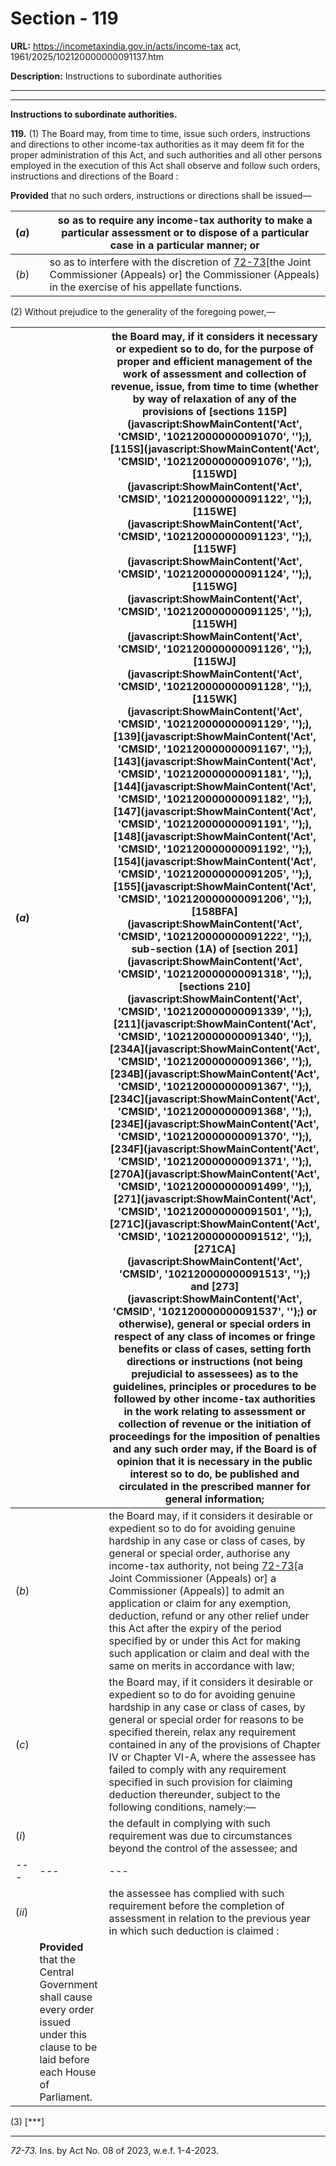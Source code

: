 # Section - 119

**URL:** https://incometaxindia.gov.in/acts/income-tax act, 1961/2025/102120000000091137.htm

**Description:** Instructions to subordinate authorities

---

****

**Instructions to subordinate authorities.**

**119.** (1) The Board may, from time to time, issue such orders, instructions and directions to other income-tax authorities as it may deem fit for the proper administration of this Act, and such authorities and all other persons employed in the execution of this Act shall observe and follow such orders, instructions and directions of the Board :

**Provided** that no such orders, instructions or directions shall be issued—

(_a_)|  |  so as to require any income-tax authority to make a particular assessment or to dispose of a particular case in a particular manner; or  
---|---|---  
(_b_)|  |  so as to interfere with the discretion of [72-73](javascript:ShowFootnote\('fn72'\);)[the Joint Commissioner (Appeals) or] the Commissioner (Appeals) in the exercise of his appellate functions.  
  
(2) Without prejudice to the generality of the foregoing power,—

(_a_)|  |  the Board may, if it considers it necessary or expedient so to do, for the purpose of proper and efficient management of the work of assessment and collection of revenue, issue, from time to time (whether by way of relaxation of any of the provisions of [sections 115P](javascript:ShowMainContent\('Act', 'CMSID', '102120000000091070', ''\);), [115S](javascript:ShowMainContent\('Act', 'CMSID', '102120000000091076', ''\);), [115WD](javascript:ShowMainContent\('Act', 'CMSID', '102120000000091122', ''\);), [115WE](javascript:ShowMainContent\('Act', 'CMSID', '102120000000091123', ''\);), [115WF](javascript:ShowMainContent\('Act', 'CMSID', '102120000000091124', ''\);), [115WG](javascript:ShowMainContent\('Act', 'CMSID', '102120000000091125', ''\);), [115WH](javascript:ShowMainContent\('Act', 'CMSID', '102120000000091126', ''\);), [115WJ](javascript:ShowMainContent\('Act', 'CMSID', '102120000000091128', ''\);), [115WK](javascript:ShowMainContent\('Act', 'CMSID', '102120000000091129', ''\);), [139](javascript:ShowMainContent\('Act', 'CMSID', '102120000000091167', ''\);), [143](javascript:ShowMainContent\('Act', 'CMSID', '102120000000091181', ''\);), [144](javascript:ShowMainContent\('Act', 'CMSID', '102120000000091182', ''\);), [147](javascript:ShowMainContent\('Act', 'CMSID', '102120000000091191', ''\);), [148](javascript:ShowMainContent\('Act', 'CMSID', '102120000000091192', ''\);), [154](javascript:ShowMainContent\('Act', 'CMSID', '102120000000091205', ''\);), [155](javascript:ShowMainContent\('Act', 'CMSID', '102120000000091206', ''\);), [158BFA](javascript:ShowMainContent\('Act', 'CMSID', '102120000000091222', ''\);), sub-section (1A) of [section 201](javascript:ShowMainContent\('Act', 'CMSID', '102120000000091318', ''\);), [sections 210](javascript:ShowMainContent\('Act', 'CMSID', '102120000000091339', ''\);), [211](javascript:ShowMainContent\('Act', 'CMSID', '102120000000091340', ''\);), [234A](javascript:ShowMainContent\('Act', 'CMSID', '102120000000091366', ''\);), [234B](javascript:ShowMainContent\('Act', 'CMSID', '102120000000091367', ''\);), [234C](javascript:ShowMainContent\('Act', 'CMSID', '102120000000091368', ''\);), [234E](javascript:ShowMainContent\('Act', 'CMSID', '102120000000091370', ''\);), [234F](javascript:ShowMainContent\('Act', 'CMSID', '102120000000091371', ''\);), [270A](javascript:ShowMainContent\('Act', 'CMSID', '102120000000091499', ''\);), [271](javascript:ShowMainContent\('Act', 'CMSID', '102120000000091501', ''\);), [271C](javascript:ShowMainContent\('Act', 'CMSID', '102120000000091512', ''\);), [271CA](javascript:ShowMainContent\('Act', 'CMSID', '102120000000091513', ''\);) and [273](javascript:ShowMainContent\('Act', 'CMSID', '102120000000091537', ''\);) or otherwise), general or special orders in respect of any class of incomes or fringe benefits or class of cases, setting forth directions or instructions (not being prejudicial to assessees) as to the guidelines, principles or procedures to be followed by other income-tax authorities in the work relating to assessment or collection of revenue or the initiation of proceedings for the imposition of penalties and any such order may, if the Board is of opinion that it is necessary in the public interest so to do, be published and circulated in the prescribed manner for general information;  
---|---|---  
(_b_)|  |  the Board may, if it considers it desirable or expedient so to do for avoiding genuine hardship in any case or class of cases, by general or special order, authorise any income-tax authority, not being [72-73](javascript:ShowFootnote\('fn72'\);)[a Joint Commissioner (Appeals) or] a Commissioner (Appeals)] to admit an application or claim for any exemption, deduction, refund or any other relief under this Act after the expiry of the period specified by or under this Act for making such application or claim and deal with the same on merits in accordance with law;  
(_c_)|  |  the Board may, if it considers it desirable or expedient so to do for avoiding genuine hardship in any case or class of cases, by general or special order for reasons to be specified therein, relax any requirement contained in any of the provisions of Chapter IV or Chapter VI-A, where the assessee has failed to comply with any requirement specified in such provision for claiming deduction thereunder, subject to the following conditions, namely:—  
(_i_)|  |  the default in complying with such requirement was due to circumstances beyond the control of the assessee; and  
---|---|---  
(_ii_)|  |  the assessee has complied with such requirement before the completion of assessment in relation to the previous year in which such deduction is claimed :  
|  | **Provided** that the Central Government shall cause every order issued under this clause to be laid before each House of Parliament.  
  
(3) [***]

* * *

_72-73._ Ins. by Act No. 08 of 2023, w.e.f. 1-4-2023.